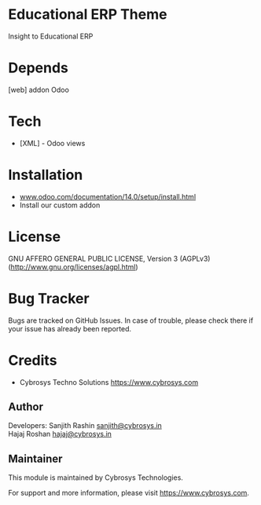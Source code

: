 Educational ERP Theme
=====================

Insight to Educational ERP

Depends
=======
[web] addon Odoo

Tech
====
* [XML] - Odoo views

Installation
============
- www.odoo.com/documentation/14.0/setup/install.html
- Install our custom addon

License
=======
GNU AFFERO GENERAL PUBLIC LICENSE, Version 3 (AGPLv3)
(http://www.gnu.org/licenses/agpl.html)

Bug Tracker
===========
Bugs are tracked on GitHub Issues. In case of trouble, please check there if your issue has already been reported.

Credits
=======
* Cybrosys Techno Solutions <https://www.cybrosys.com>

Author
------

Developers: Sanjith Rashin <sanjith@cybrosys.in>\
            Hajaj Roshan <hajaj@cybrosys.in>


Maintainer
----------

This module is maintained by Cybrosys Technologies.

For support and more information, please visit https://www.cybrosys.com.
